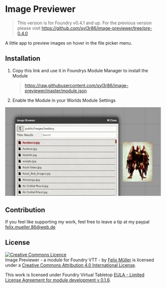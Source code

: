 # Image Previewer
> This version is for Foundry v0.4.1 and up. For the previous version please visit 
https://github.com/syl3r86/image-previewer/tree/pre-0.4.0

A little app to preview images on hover in the file picker menu.

## Installation
1. Copy this link and use it in Foundrys Module Manager to install the Module

    > https://raw.githubusercontent.com/syl3r86/image-previewer/master/module.json
    
2. Enable the Module in your Worlds Module Settings

![example](preview.jpg)

## Contribution
If you feel like supporting my work, feel free to leave a tip at my paypal felix.mueller.86@web.de

## License
<a rel="license" href="http://creativecommons.org/licenses/by/4.0/"><img alt="Creative Commons Licence" style="border-width:0" src="https://i.creativecommons.org/l/by/4.0/88x31.png" /></a><br /><span xmlns:dct="http://purl.org/dc/terms/" property="dct:title">Image Previewer - a module for Foundry VTT -</span> by <a xmlns:cc="http://creativecommons.org/ns#" href="https://github.com/syl3r86?tab=repositories" property="cc:attributionName" rel="cc:attributionURL">Felix Müller</a> is licensed under a <a rel="license" href="http://creativecommons.org/licenses/by/4.0/">Creative Commons Attribution 4.0 International License</a>.

This work is licensed under Foundry Virtual Tabletop [EULA - Limited License Agreement for module development v 0.1.6](http://foundryvtt.com/pages/license.html).
